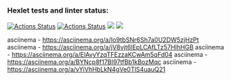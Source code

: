 ### Hexlet tests and linter status:
[![Actions Status](https://github.com/rustemgb/python-project-50/actions/workflows/hexlet-check.yml/badge.svg)](https://github.com/rustemgb/python-project-50/actions)
[![Actions Status](https://github.com/rustemgb/python-project-50/actions/workflows/check_workflows.yml/badge.svg)](https://github.com/rustemgb/python-project-50/actions)
<a href="https://codeclimate.com/github/rustemgb/python-project-50/maintainability"><img src="https://api.codeclimate.com/v1/badges/f3aefa7954dd0f1e6917/maintainability" /></a>
<a href="https://codeclimate.com/github/rustemgb/python-project-50/test_coverage"><img src="https://api.codeclimate.com/v1/badges/f3aefa7954dd0f1e6917/test_coverage" /></a>

asciinema - https://asciinema.org/a/Io9tbSNr6Sh7a0U2DW5zjHzPt
asciinema - https://asciinema.org/a/jV8vjt6lEpLCAfLTz57HIhHGB
asciinema - https://asciinema.org/a/ElAvyYzqTFEzzaKCwAm5qFd04
asciinema - https://asciinema.org/a/BYNcp8f17BI97tfBb1kBozMqc
asciinema - https://asciinema.org/a/vYiVhHbLkN4gVe0TlS4uauQ21